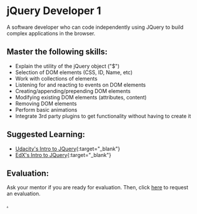 # jQuery Developer 1

A software developer who can code independently using JQuery to build complex applications in the browser.

## Master the following skills:

* Explain the utility of the jQuery object ("$")
* Selection of DOM elements (CSS, ID, Name, etc)
* Work with collections of elements
* Listening for and reacting to events on DOM elements
* Creating/appending/prepending DOM elements
* Modifying existing DOM elements (attributes, content)
* Removing DOM elements
* Perform basic animations
* Integrate 3rd party plugins to get functionality without having to create it

## Suggested Learning: 
* [Udacity's Intro to JQuery](https://www.udacity.com/course/intro-to-jquery--ud245){:target="_blank"}
* [EdX's Intro to JQuery](https://www.edx.org/course/introduction-to-jquery){:target="_blank"}

## Evaluation:

Ask your mentor if you are ready for evaluation. Then, click [here](https://webdev.codex.academy/mastery-eval-2?badge=Cnd-oYKxS_qOH_ZFcpwXkA) to request an evaluation.

[.](level-2)